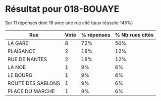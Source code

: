 # Résultat pour 018-BOUAYE

Sur 11 réponses dont 16 avec une rue cité (taux réussite 145%)

| Rue | Vote | % réponses | % Nb rues cités|
|-----|------|------------|----------------|
| LA GARE | 8 | 72% | 50%|
| PLAISANCE | 2 | 18% | 12%|
| RUE DE NANTES | 2 | 18% | 12%|
| LA NOE | 1 | 9% | 6%|
| LE BOURG | 1 | 9% | 6%|
| ROUTE DES SABLONS | 1 | 9% | 6%|
| PLACE DU MARCHE | 1 | 9% | 6%|
